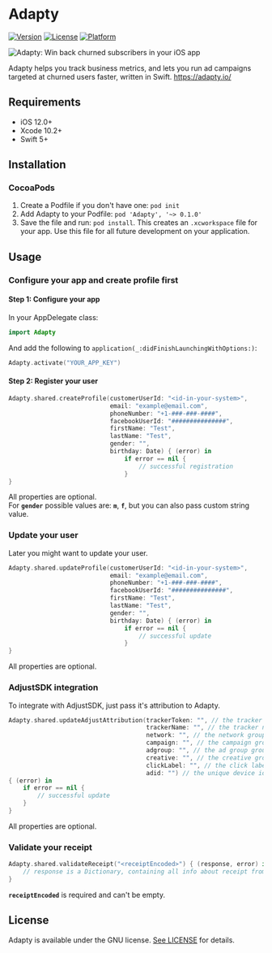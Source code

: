 # Adapty

[![Version](https://img.shields.io/cocoapods/v/Adapty.svg?style=flat)](https://cocoapods.org/pods/Adapty)
[![License](https://img.shields.io/cocoapods/l/Adapty.svg?style=flat)](https://cocoapods.org/pods/Adapty)
[![Platform](https://img.shields.io/cocoapods/p/Adapty.svg?style=flat)](https://cocoapods.org/pods/Adapty)

![Adapty: Win back churned subscribers in your iOS app](https://raw.githubusercontent.com/adaptyteam/AdaptySDK-iOS/master/adapty.png)

Adapty helps you track business metrics, and lets you run ad campaigns targeted at churned users faster, written in Swift. https://adapty.io/

## Requirements

- iOS 12.0+
- Xcode 10.2+
- Swift 5+

## Installation

### CocoaPods

1. Create a Podfile if you don't have one: `pod init`
2. Add Adapty to your Podfile: `pod 'Adapty', '~> 0.1.0'`
3. Save the file and run: `pod install`. This creates an `.xcworkspace` file for your app. Use this file for all future development on your application.

## Usage

### Configure your app and create profile first

#### Step 1: Configure your app

In your AppDelegate class:

```Swift
import Adapty
```

And add the following to `application(_:didFinishLaunchingWithOptions:)`:

```Swift
Adapty.activate("YOUR_APP_KEY")
```

#### Step 2: Register your user

```Swift
Adapty.shared.createProfile(customerUserId: "<id-in-your-system>",
                            email: "example@email.com",
                            phoneNumber: "+1-###-###-####",
                            facebookUserId: "###############",
                            firstName: "Test",
                            lastName: "Test",
                            gender: "",
                            birthday: Date) { (error) in
                                if error == nil {
                                    // successful registration
                                }
}
```

All properties are optional.  
For **`gender`** possible values are: **`m`**, **`f`**, but you can also pass custom string value.

### Update your user

Later you might want to update your user.

```Swift
Adapty.shared.updateProfile(customerUserId: "<id-in-your-system>",
                            email: "example@email.com",
                            phoneNumber: "+1-###-###-####",
                            facebookUserId: "###############",
                            firstName: "Test",
                            lastName: "Test",
                            gender: "",
                            birthday: Date) { (error) in
                                if error == nil {
                                    // successful update
                                }
}
```

All properties are optional.

### AdjustSDK integration

To integrate with AdjustSDK, just pass it's attribution to Adapty.

```Swift
Adapty.shared.updateAdjustAttribution(trackerToken: "", // the tracker token of the current attribution.
                                      trackerName: "", // the tracker name of the current attribution.
                                      network: "", // the network grouping level of the current attribution.
                                      campaign: "", // the campaign grouping level of the current attribution.
                                      adgroup: "", // the ad group grouping level of the current attribution.
                                      creative: "", // the creative grouping level of the current attribution.
                                      clickLabel: "", // the click label of the current attribution.
                                      adid: "") // the unique device identifier provided by attribution.
{ (error) in
    if error == nil {
        // successful update
    }
}
```

All properties are optional.

### Validate your receipt

```Swift
Adapty.shared.validateReceipt("<receiptEncoded>") { (response, error) in
    // response is a Dictionary, containing all info about receipt from AppStore
}
```

**`receiptEncoded`** is required and can't be empty.

## License

Adapty is available under the GNU license. [See LICENSE](https://github.com/adaptyteam/AdaptySDK-iOS/blob/master/LICENSE) for details.
